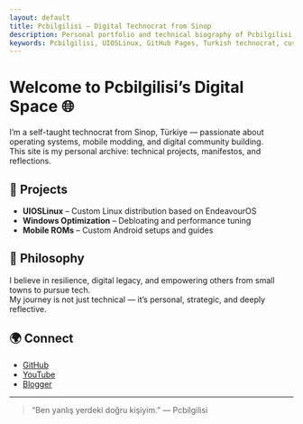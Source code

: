 ```yaml
---
layout: default
title: Pcbilgilisi – Digital Technocrat from Sinop
description: Personal portfolio and technical biography of Pcbilgilisi, a resilient digital leader from Türkiye. Explore Linux projects, custom ROMs, and philosophical manifestos.
keywords: Pcbilgilisi, UIOSLinux, GitHub Pages, Turkish technocrat, custom ROMs, Linux, Windows Çetesi, Techolaycılar, digital manifesto, SEO
---
```


<!-- Google Site Verification -->
<meta name="google-site-verification" content="C8uv6jY7apyJo_kohad6uwpIKhpO-JsQbbf0mjyJ6qU" />

# Welcome to Pcbilgilisi’s Digital Space 🌐

I’m a self-taught technocrat from Sinop, Türkiye — passionate about operating systems, mobile modding, and digital community building.  
This site is my personal archive: technical projects, manifestos, and reflections.

## 🔧 Projects
- **UIOSLinux** – Custom Linux distribution based on EndeavourOS  
- **Windows Optimization** – Debloating and performance tuning  
- **Mobile ROMs** – Custom Android setups and guides

## 🧠 Philosophy
I believe in resilience, digital legacy, and empowering others from small towns to pursue tech.  
My journey is not just technical — it’s personal, strategic, and deeply reflective.

## 🌍 Connect
- [GitHub](https://github.com/pcbilgilisi)  
- [YouTube](https://www.youtube.com/@pcbilgilisi1)  
- [Blogger](https://pcbilgilisi1.blogspot.com)

---

> “Ben yanlış yerdeki doğru kişiyim.” — Pcbilgilisi
